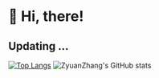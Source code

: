 <h1 align="left">👏 Hi, there!</h1>
<h2 align="left">Updating ...</h1>

[![Top Langs](https://github-readme-stats.vercel.app/api/top-langs/?username=ZyuanZhang)](https://github.com/ZyuanZhang/github-readme-stats)
![ZyuanZhang's GitHub stats](https://github-readme-stats.vercel.app/api?username=ZyuanZhang&show_icons=true)
